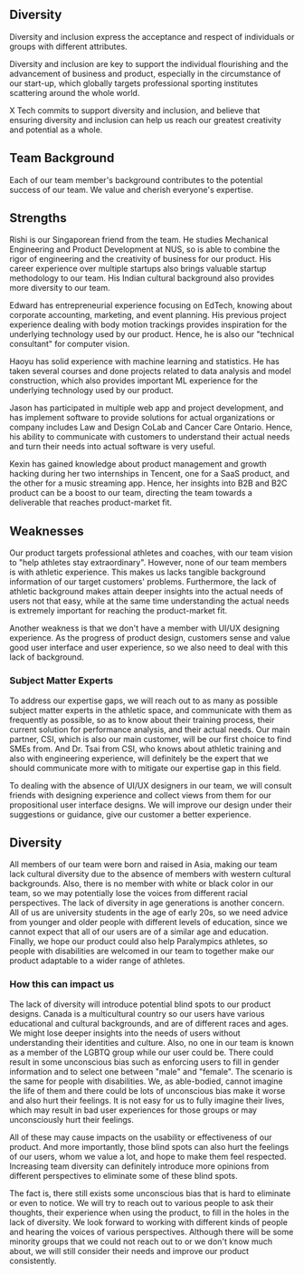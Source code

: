 Diversity
---

Diversity and inclusion express the acceptance and respect of individuals or groups with different attributes. 

Diversity and inclusion are key to support the individual flourishing and the advancement of business and product, especially in the circumstance of our start-up, which globally targets professional sporting institutes scattering around the whole world. 

X Tech commits to support diversity and inclusion, and believe that ensuring diversity and inclusion can help us reach our greatest creativity and potential as a whole.


Team Background
---

Each of our team member's background contributes to the potential success of our team. We value and cherish everyone's expertise.

## Strengths

Rishi is our Singaporean friend from the team. He studies Mechanical Engineering and Product Development at NUS, so is able to combine the rigor of engineering and the creativity of business for our product. His career experience over multiple startups also brings valuable startup methodology to our team. His Indian cultural background also provides more diversity to our team.

Edward has entrepreneurial experience focusing on EdTech, knowing about corporate accounting, marketing, and event planning. His previous project experience dealing with body motion trackings provides inspiration for the underlying technology used by our product. Hence, he is also our "technical consultant" for computer vision.

Haoyu has solid experience with machine learning and statistics. He has taken several courses and done projects related to data analysis and model construction, which also provides important ML experience for the underlying technology used by our product.

Jason has participated in multiple web app and project development, and has implement software to provide solutions for actual organizations or company includes Law and Design CoLab and Cancer Care Ontario. Hence, his ability to communicate with customers to understand their actual needs and turn their needs into actual software is very useful.

Kexin has gained knowledge about product management and growth hacking during her two internships in Tencent, one for a SaaS product, and the other for a music streaming app. Hence, her insights into B2B and B2C product can be a boost to our team, directing the team towards a deliverable that reaches product-market fit.


## Weaknesses

Our product targets professional athletes and coaches, with our team vision to "help athletes stay extraordinary". However, none of our team members is with athletic experience. This makes us lacks tangible background information of our target customers' problems. Furthermore, the lack of athletic background makes attain deeper insights into the actual needs of users not that easy, while at the same time understanding the actual needs is extremely important for reaching the product-market fit.

Another weakness is that we don't have a member with UI/UX designing experience. As the progress of product design, customers sense and value good user interface and user experience, so we also need to deal with this lack of background.

### Subject Matter Experts

To address our expertise gaps, we will reach out to as many as possible subject matter experts in the athletic space, and communicate with them as frequently as possible, so as to know about their training process, their current solution for performance analysis, and their actual needs. Our main partner, CSI, which is also our main customer, will be our first choice to find SMEs from. And Dr. Tsai from CSI, who knows about athletic training and also with engineering experience, will definitely be the expert that we should communicate more with to mitigate our expertise gap in this field.

To dealing with the absence of UI/UX designers in our team, we will consult friends with designing experience and collect views from them for our propositional user interface designs. We will improve our design under their suggestions or guidance, give our customer a better experience. 

## Diversity

All members of our team were born and raised in Asia, making our team lack cultural diversity due to the absence of members with western cultural backgrounds. Also, there is no member with white or black color in our team, so we may potentially lose the voices from different racial perspectives. The lack of diversity in age generations is another concern. All of us are university students in the age of early 20s, so we need advice from younger and older people with different levels of education, since we cannot expect that all of our users are of a similar age and education. Finally, we hope our product could also help Paralympics athletes, so people with disabilities are welcomed in our team to together make our product adaptable to a wider range of athletes.


### How this can impact us

The lack of diversity will introduce potential blind spots to our product designs. Canada is a multicultural country so our users have various educational and cultural backgrounds, and are of different races and ages. We might lose deeper insights into the needs of users without understanding their identities and culture. Also, no one in our team is known as a member of the LGBTQ group while our user could be. There could result in some unconscious bias such as enforcing users to fill in gender information and to select one between "male" and "female". The scenario is the same for people with disabilities. We, as able-bodied, cannot imagine the life of them and there could be lots of unconscious bias make it worse and also hurt their feelings. It is not easy for us to fully imagine their lives, which may result in bad user experiences for those groups or may unconsciously hurt their feelings.

All of these may cause impacts on the usability or effectiveness of our product. And more importantly, those blind spots can also hurt the feelings of our users, whom we value a lot, and hope to make them feel respected. Increasing team diversity can definitely introduce more opinions from different perspectives to eliminate some of these blind spots. 

The fact is, there still exists some unconscious bias that is hard to eliminate or even to notice. We will try to reach out to various people to ask their thoughts, their experience when using the product, to fill in the holes in the lack of diversity. We look forward to working with different kinds of people and hearing the voices of various perspectives. Although there will be some minority groups that we could not reach out to or we don't know much about, we will still consider their needs and improve our product consistently.